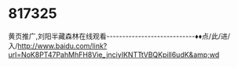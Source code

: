 # 817325
黄页推广,刘阳半藏森林在线观看----------------------------♦♦点/此/进/入/http://www.baidu.com/link?url=NoK8PT47PahMhFH8Vie_jnciyIKNTTtVBQKpill6udK&amp;wd
